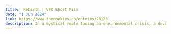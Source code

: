 ```yaml
---
title:  Rebirth | VFX Short Film 
date: "1 Jun 2024"
link: https://www.therookies.co/entries/28123
description: In a mystical realm facing an environmental crisis, a devoted priestess performs a sacred ritual to restore the youth of an ancient rhino.
---
```

